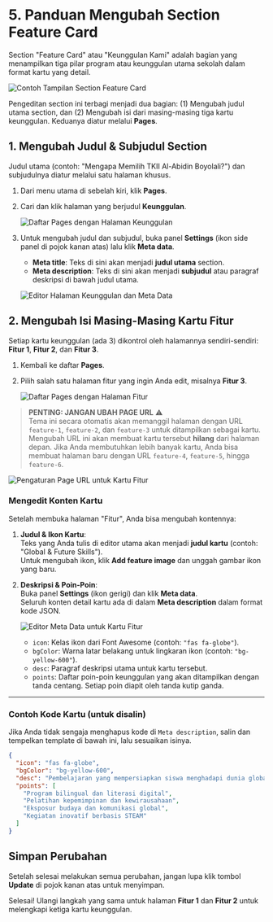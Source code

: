 # 5. Panduan Mengubah Section Feature Card

Section "Feature Card" atau "Keunggulan Kami" adalah bagian yang menampilkan tiga pilar program atau keunggulan utama sekolah dalam format kartu yang detail.

![Contoh Tampilan Section Feature Card](/gambar/section-feature-hasil.png)

Pengeditan section ini terbagi menjadi dua bagian: (1) Mengubah judul utama section, dan (2) Mengubah isi dari masing-masing tiga kartu keunggulan. Keduanya diatur melalui **Pages**.

## 1. Mengubah Judul & Subjudul Section

Judul utama (contoh: "Mengapa Memilih TKII Al-Abidin Boyolali?") dan subjudulnya diatur melalui satu halaman khusus.

1.  Dari menu utama di sebelah kiri, klik **Pages**.
2.  Cari dan klik halaman yang berjudul **Keunggulan**.

    ![Daftar Pages dengan Halaman Keunggulan](/gambar/ghost-pages-list-features.png)

3.  Untuk mengubah judul dan subjudul, buka panel **Settings** (ikon side panel di pojok kanan atas) lalu klik **Meta data**.
    * **Meta title**: Teks di sini akan menjadi **judul utama** section.
    * **Meta description**: Teks di sini akan menjadi **subjudul** atau paragraf deskripsi di bawah judul utama.

    ![Editor Halaman Keunggulan dan Meta Data](/gambar/feature-title-editor.png)


## 2. Mengubah Isi Masing-Masing Kartu Fitur

Setiap kartu keunggulan (ada 3) dikontrol oleh halamannya sendiri-sendiri: **Fitur 1**, **Fitur 2**, dan **Fitur 3**.

1.  Kembali ke daftar **Pages**.
2.  Pilih salah satu halaman fitur yang ingin Anda edit, misalnya **Fitur 3**.

    ![Daftar Pages dengan Halaman Fitur](/gambar/ghost-pages-list-fitur-3.png)

> **PENTING: JANGAN UBAH PAGE URL** ⚠️  
> Tema ini secara otomatis akan memanggil halaman dengan URL `feature-1`, `feature-2`, dan `feature-3` untuk ditampilkan sebagai kartu. Mengubah URL ini akan membuat kartu tersebut **hilang** dari halaman depan. Jika Anda membutuhkan lebih banyak kartu, Anda bisa membuat halaman baru dengan URL `feature-4`, `feature-5`, hingga `feature-6`.

![Pengaturan Page URL untuk Kartu Fitur](/gambar/feature-card-url.png)

### Mengedit Konten Kartu

Setelah membuka halaman "Fitur", Anda bisa mengubah kontennya:

1.  **Judul & Ikon Kartu**:  
    Teks yang Anda tulis di editor utama akan menjadi **judul kartu** (contoh: "Global & Future Skills").  
    Untuk mengubah ikon, klik **Add feature image** dan unggah gambar ikon yang baru.

2.  **Deskripsi & Poin-Poin**:  
    Buka panel **Settings** (ikon gerigi) dan klik **Meta data**.  
    Seluruh konten detail kartu ada di dalam **Meta description** dalam format kode JSON.

    ![Editor Meta Data untuk Kartu Fitur](/gambar/feature-card-metadata.png)

    * `icon`: Kelas ikon dari Font Awesome (contoh: `"fas fa-globe"`).
    * `bgColor`: Warna latar belakang untuk lingkaran ikon (contoh: `"bg-yellow-600"`).
    * `desc`: Paragraf deskripsi utama untuk kartu tersebut.
    * `points`: Daftar poin-poin keunggulan yang akan ditampilkan dengan tanda centang. Setiap poin diapit oleh tanda kutip ganda.

---

### Contoh Kode Kartu (untuk disalin)

Jika Anda tidak sengaja menghapus kode di `Meta description`, salin dan tempelkan template di bawah ini, lalu sesuaikan isinya.

```json
{
  "icon": "fas fa-globe",
  "bgColor": "bg-yellow-600",
  "desc": "Pembelajaran yang mempersiapkan siswa menghadapi dunia global melalui teknologi, bahasa, dan kepemimpinan.",
  "points": [
    "Program bilingual dan literasi digital",
    "Pelatihan kepemimpinan dan kewirausahaan",
    "Eksposur budaya dan komunikasi global",
    "Kegiatan inovatif berbasis STEAM"
  ]
}
```

## Simpan Perubahan

Setelah selesai melakukan semua perubahan, jangan lupa klik tombol **Update** di pojok kanan atas untuk menyimpan.

Selesai! Ulangi langkah yang sama untuk halaman **Fitur 1** dan **Fitur 2** untuk melengkapi ketiga kartu keunggulan.
